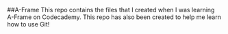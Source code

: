 ##A-Frame
This repo contains the files that I created when I was learning A-Frame on Codecademy. This repo has also been created to help me learn how to use Git!